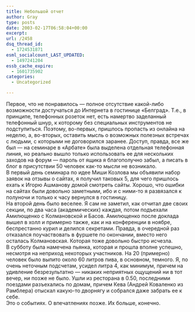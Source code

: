 ```yaml
---
title: Небольшой отчет
author: Gray
type: posts
date: 2003-02-17T06:58:04+00:00
excerpt:
url: /2458
dsq_thread_id:
  - 1724531871
esml_socialcount_LAST_UPDATED:
  - 1497241204
essb_cache_expire:
  - 1601735902
categories:
  - Uncategorized

---
```








Первое, что не понравилось &#8212; полное отсутствие какой-либо возможности достучаться до Интернета в гостинице &#171;Белград&#187;. Т.е., в принципе, телефонных розеток нет, есть намертво заделанный телефонный шнур, к которому без специальных инструментов не подступиться. Поэтому, во-первых, пришлось пропасть из онлайна на неделю, а, во-вторых, оставить мысль о возможных полезных встречах с людьми, с которыми не договорился заранее. Доступ, правда, все же был &#8212; на семинаре в &#171;Арбате&#187; была выделена отдельная телефонная линия, но реально вышло только использовать ее для нескольких заходов на форум &#8212; пароль от ящика я благополучно забыл, а писать в блог в присутствии 50 человек как-то мысли не возникало.  
В первый день семинара по идее Миши Козлова мы объявили набор заявок на отзывы о сайтах, я получил таковых 5, для чего пришлось ехать к Игорю Ашманову домой смотреть сайты. Хорошо, что ошибки на сайтах были довольно заметными, ибо и с ними-то я развязался к полуночи и только к часу вернулся в гостиницу.  
На второй день было веселее. Я сам не заметил, как отчитал две своих секции, по два часа (академических) каждая, потом подъехали Амилющенко с Колмановской и Басов. Амилющенко после доклада вышел в холл и примерно также, как и на конференции в ноябре, беспрестанно курил и делился секретами. Правда, в очередной раз отказался поучаствовать в фуршете по окончании, вместо него осталась Колмановская. Которая тоже довольно быстро исчезла.  
В субботу была намечена пьянка, которая и прошла вполне успешно, несмотря на неприход некоторых участников. На 20 (примерно) человек было выпито около 60 литров пива, в основном, темного. Я, по очень неточным подсчетам, усидел литра 4, как минимум, причем на удивление безрезультатно &#8212; никаких неприятных ощущений ни в тот вечер, ни позже не было. Ушли из ресторана в 0.50, последними поездами разъехались по домам, причем Кева (Андрей Коваленко из Рамблера) отыскал какую-то дворнягу и собрался даже забрать ее к себе.  
Это о событиях. О впечатлениях позже. Их больше, конечно.